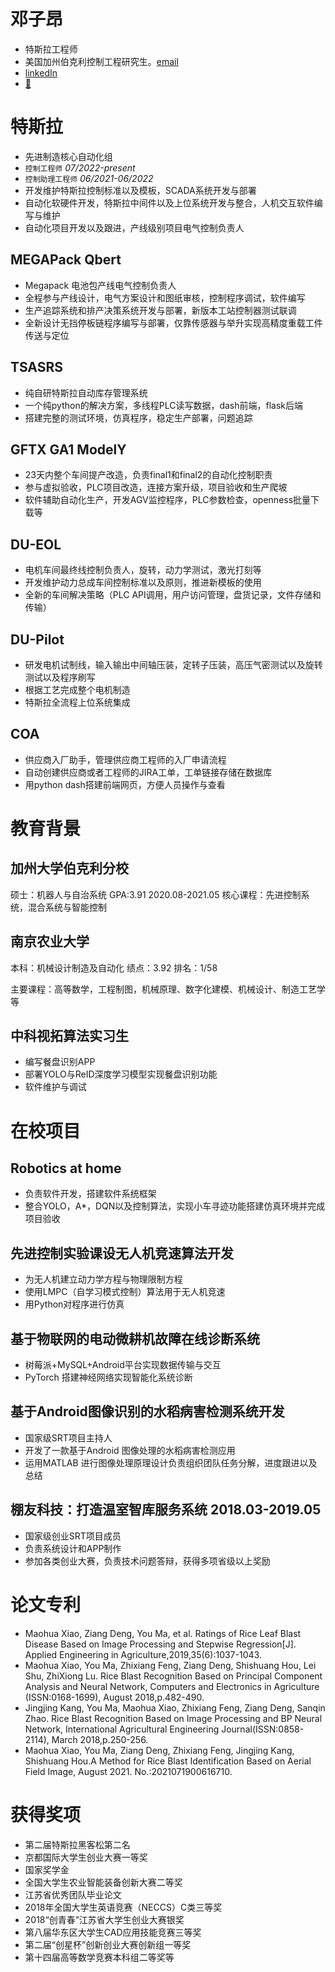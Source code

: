 <!-- ---
title: "邓子昂简历"
header-includes: |
  <style>
    @page { margin: 2cm; } /* 控制PDF页边距 */
  </style>
---

<div class="header">
  邓子昂 | 📧 569598401@qq.com | 📞 (+86) 13812639957 | 🌐 https://ziondeng.github.io/CN/ 
</div>

--- -->

# 邓子昂

- 特斯拉工程师
- 美国加州伯克利控制工程研究生。[email](mailto:ziondeng@berkeley.edu)
- [linkedIn](https://www.linkedin.com/in/611595195/)
- [🧣](https://weibo.com/u/5971168633)

# 特斯拉

- 先进制造核心自动化组
- `控制工程师`  *07/2022-present*
- `控制助理工程师` *06/2021-06/2022*
- 开发维护特斯拉控制标准以及模板，SCADA系统开发与部署
- 自动化软硬件开发，特斯拉中间件以及上位系统开发与整合，人机交互软件编写与维护
- 自动化项目开发以及跟进，产线级别项目电气控制负责人

## MEGAPack Qbert  

- Megapack 电池包产线电气控制负责人 
- 全程参与产线设计，电气方案设计和图纸审核，控制程序调试，软件编写
- 生产追踪系统和排产决策系统开发与部署，新版本工站控制器测试联调
- 全新设计无挡停板链程序编写与部署，仅靠传感器与举升实现高精度重载工件传送与定位


## TSASRS

- 纯自研特斯拉自动库存管理系统
- 一个纯python的解决方案，多线程PLC读写数据，dash前端，flask后端
- 搭建完整的测试环境，仿真程序，稳定生产部署，问题追踪

## GFTX GA1 ModelY

- 23天内整个车间提产改造，负责final1和final2的自动化控制职责
- 参与虚拟验收，PLC项目改造，连接方案升级，项目验收和生产爬坡
- 软件辅助自动化生产，开发AGV监控程序，PLC参数检查，openness批量下载等

## DU-EOL

- 电机车间最终线控制负责人，旋转，动力学测试，激光打刻等
- 开发维护动力总成车间控制标准以及原则，推进新模板的使用
- 全新的车间解决策略（PLC API调用，用户访问管理，盘货记录，文件存储和传输）

## DU-Pilot

- 研发电机试制线，输入输出中间轴压装，定转子压装，高压气密测试以及旋转测试以及程序刷写
- 根据工艺完成整个电机制造
- 特斯拉全流程上位系统集成

## COA

- 供应商入厂助手，管理供应商工程师的入厂申请流程
- 自动创建供应商或者工程师的JIRA工单，工单链接存储在数据库
- 用python dash搭建前端网页，方便人员操作与查看

# 教育背景

## 加州大学伯克利分校

硕士：机器人与自治系统  GPA:3.91  2020.08-2021.05
核心课程：先进控制系统，混合系统与智能控制

## 南京农业大学

本科：机械设计制造及自动化  绩点：3.92  排名：1/58

主要课程：高等数学，工程制图，机械原理、数字化建模、机械设计、制造工艺学等

## 中科视拓算法实习生

- 编写餐盘识别APP
- 部署YOLO与ReID深度学习模型实现餐盘识别功能
- 软件维护与调试

# 在校项目

## Robotics at home

- 负责软件开发，搭建软件系统框架
- 整合YOLO，A*，DQN以及控制算法，实现小车寻迹功能搭建仿真环境并完成项目验收

## 先进控制实验课设无人机竞速算法开发

- 为无人机建立动力学方程与物理限制方程
- 使用LMPC（自学习模式控制）算法用于无人机竞速
- 用Python对程序进行仿真

## 基于物联网的电动微耕机故障在线诊断系统

- 树莓派+MySQL+Android平台实现数据传输与交互
- PyTorch 搭建神经网络实现智能化系统诊断

## 基于Android图像识别的水稻病害检测系统开发

- 国家级SRT项目主持人
- 开发了一款基于Android 图像处理的水稻病害检测应用
- 运用MATLAB 进行图像处理原理设计负责组织团队任务分解，进度跟进以及总结

## 棚友科技：打造温室智库服务系统 2018.03-2019.05

- 国家级创业SRT项目成员
- 负责系统设计和APP制作
- 参加各类创业大赛，负责技术问题答辩，获得多项省级以上奖励

# 论文专利

- Maohua Xiao, Ziang Deng, You Ma, et al. Ratings of Rice Leaf Blast Disease Based on Image Processing and Stepwise Regression[J]. Applied Engineering in Agriculture,2019,35(6):1037-1043.
- Maohua Xiao, You Ma, Zhixiang Feng, Ziang Deng, Shishuang Hou, Lei Shu, ZhiXiong Lu. Rice Blast Recognition Based on Principal Component Analysis and Neural Network, Computers and Electronics in Agriculture (ISSN:0168-1699), August 2018,p.482-490.
- Jingjing Kang, You Ma, Maohua Xiao, Zhixiang Feng, Ziang Deng, Sanqin Zhao. Rice Blast Recognition Based on Image Processing and BP Neural Network, International Agricultural Engineering Journal(ISSN:0858-2114), March 2018,p.250-256.
- Maohua Xiao, You Ma, Ziang Deng, Zhixiang Feng, Jingjing Kang, Shishuang Hou.A Method for Rice Blast Identification Based on Aerial Field Image, August 2021. No.:2021071900616710.

# 获得奖项

- 第二届特斯拉黑客松第二名
- 京都国际大学生创业大赛一等奖
- 国家奖学金
- 全国大学生农业智能装备创新大赛二等奖
- 江苏省优秀团队毕业论文
- 2018年全国大学生英语竞赛（NECCS）C类三等奖
- 2018“创青春”江苏省大学生创业大赛银奖
- 第八届华东区大学生CAD应用技能竞赛三等奖
- 第二届“创星杯”创新创业大赛创新组一等奖
- 第十四届高等数学竞赛本科组二等奖等

[email]: ziondeng@berkeley.edu
